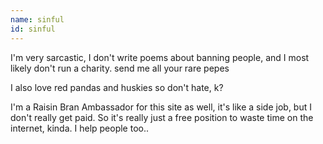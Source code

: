 ```yaml
---
name: sinful
id: sinful
---
```

I'm very sarcastic, I don't write poems about banning people, and I most likely don't run a charity.
send me all your rare pepes

I also love red pandas and huskies so don't hate, k?

I'm a Raisin Bran Ambassador for this site as well, it's like a side job, but I don't really get paid.
So it's really just a free position to waste time on the internet, kinda.
I help people too..
